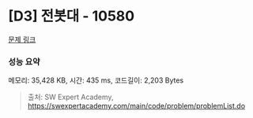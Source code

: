 # [D3] 전봇대 - 10580 

[문제 링크](https://swexpertacademy.com/main/code/problem/problemDetail.do?contestProbId=AXO8QBw6Qu4DFAXS) 

### 성능 요약

메모리: 35,428 KB, 시간: 435 ms, 코드길이: 2,203 Bytes



> 출처: SW Expert Academy, https://swexpertacademy.com/main/code/problem/problemList.do